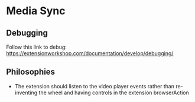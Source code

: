 # Media Sync

## Debugging

Follow this link to debug: https://extensionworkshop.com/documentation/develop/debugging/

## Philosophies

- The extension should listen to the video player events rather than re-inventing the wheel and having controls in the extension browserAction
